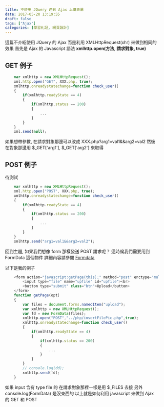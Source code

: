 ```yaml
---
title: 不使用 JQuery 達到 Ajax 上傳表單
date: 2017-05-20 13:19:55
draft: false
tags: ["Ajax"]
categories: [學習札記, 網頁設計]
---
```


這篇不介紹使用 JQuery 的 Ajax
而是利用 XMLHttpRequest(xhr) 來做到相同的效果
首先是 Ajax 的 Javascript 語法
**xmlhttp.open(方法, 請求對象, true)**

## GET 例子

```javascript
    var xmlhttp = new XMLHttpRequest();
    xml.http.open("GET", XXX.php, true);
    xmlhttp.onreadystatechange=function check_user()
    {
        if(xmlhttp.readyState == 4)
        {
            if(xmlhttp.status == 200)
            {
                ...
            }
        }
    }
    xml.send(null);
```

如果想帶參數, 在請求對象那邊可以改成
XXX.php?arg1=val1&&arg2=val2
然後在對象那邊用 $_GET['arg1'], $_GET['arg2']
來取得

## POST 例子
待測試

```javascript
    var xmlhttp = new XMLHttpRequest();
    xml.http.open("POST", XXX.php, true);
    xmlhttp.onreadystatechange=function check_user()
    {
        if(xmlhttp.readyState == 4)
        {
            if(xmlhttp.status == 200)
            {
                ...
            }
        }
    }
    xmlhttp.send("arg1=val1&&arg2=val2");
```

回到主題, 如果我們想像 form 那樣發送 POST 請求呢？
這時候我們需要用到 FormData 這個物件
詳細內容請參閱 [Formdata](https://developer.mozilla.org/zh-CN/docs/Web/API/FormData/Using_FormData_Objects)

以下是我的例子
```javascript
    <form action="javascript:getPage(this);" method="post" enctype="multipart/form-data" class="upload" name="upload">
        <input type="file" name="upfile" id="upfile"><br>
        <button type="submit" class="btn">Upload</button>
    </form>
    function getPage(opt)
    {
        var files = document.forms.namedItem("upload");
        var xmlhttp = new XMLHttpRequest();
        var fd = new FormData(files);
        xmlhttp.open("POST","../php/insertFilePic.php",true);
        xmlhttp.onreadystatechange=function check_user()
        {
            if(xmlhttp.readyState == 4)
            {
                if(xmlhttp.status == 200)
                {
                    ...
                }
            }
        }
        // console.log(dd);
        xmlhttp.send(fd);
    }
```
如果 input 含有 type file 的
在請求對象那裡一樣是用 $_FILES 去接
另外 console.log(FormData) 是沒東西的
以上就是如何利用 javascript 來做到 Ajax 的 GET 和 POST
